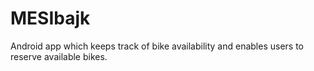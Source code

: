 # MESIbajk

Android app which keeps track of bike availability and enables users to reserve available bikes.
